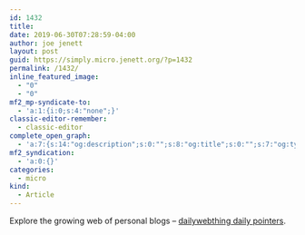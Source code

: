```yaml
---
id: 1432
title: 
date: 2019-06-30T07:28:59-04:00
author: joe jenett
layout: post
guid: https://simply.micro.jenett.org/?p=1432
permalink: /1432/
inline_featured_image:
  - "0"
  - "0"
mf2_mp-syndicate-to:
  - 'a:1:{i:0;s:4:"none";}'
classic-editor-remember:
  - classic-editor
complete_open_graph:
  - 'a:7:{s:14:"og:description";s:0:"";s:8:"og:title";s:0:"";s:7:"og:type";s:0:"";s:12:"twitter:card";s:7:"summary";s:15:"twitter:creator";s:0:"";s:19:"twitter:description";s:0:"";s:8:"og:image";s:0:"";}'
mf2_syndication:
  - 'a:0:{}'
categories:
  - micro
kind:
  - Article
---
```

Explore the growing web of personal blogs – [dailywebthing daily pointers](https://pointers.dailywebthing.com/ "dailywebthing daily pointers").